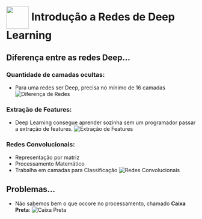<h1>
     <img align="center" width="60px" src="https://hermes.dio.me/courses/badge/dabc8205-4a91-473c-acbd-b310d8db3df2.png">
    <span>Introdução a Redes de Deep Learning</span>
</h1>

## Diferença entre as redes Deep...
### Quantidade de camadas ocultas:
   - Para uma redes ser Deep, precisa no mínimo de 16 camadas
![Diferença de Redes](https://media.licdn.com/dms/image/C5612AQGOaio1HQUgjA/article-cover_image-shrink_600_2000/0/1557757682353?e=2147483647&v=beta&t=ujrx7yU3ULuk3tE1sltiyUCMj4geYnOOjSK8Bn9JpGQ)
### Extração de Features:
   - Deep Learning consegue aprender sozinha sem um programador passar a extração de features.
![Extração de Features](https://encrypted-tbn0.gstatic.com/images?q=tbn:ANd9GcRrxEj9v3v01OQFHJUDBLLZ7hNo7hPVvrYBYHjERMPwnyt2Gkj1FFDrTtw&s=10)

### Redes Convolucionais: 
   - Representação por matriz
   - Processamento Matemático
   - Trabalha em camadas para Classificação 
![Redes Convolucionais](https://encrypted-tbn0.gstatic.com/images?q=tbn:ANd9GcTVQukpm8osRzSrux5w5ZMlXYSk-k1bhV_0pJHzBKwRBjgng383YMp1-RQ&s=10)

## Problemas...
   - Não sabemos bem o que occore no processamento, chamado **Caixa Preta**:
![Caixa Preta](https://encrypted-tbn0.gstatic.com/images?q=tbn:ANd9GcRgjAFNCLlenc6Gk3-xa0Nr3e4zE0X2Sw3NqLcHWCUuxNMVKYSeFtAB5tMr&s=10)

